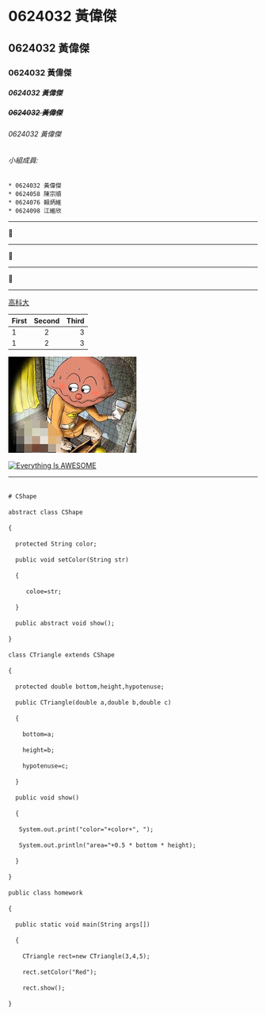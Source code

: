 # 0624032 黃偉傑

## 0624032 黃偉傑

### **0624032 黃偉傑**

#### *0624032 黃偉傑*

##### ~~0624032 黃偉傑~~

###### 0624032 黃偉傑

###### 小組成員:
```
* 0624032 黃偉傑
* 0624058 陳宗順
* 0624076 賴炳維
* 0624098 江維欣
```
***

:tongue:

***

:beers:

***

:hatched_chick:

***

[高科大](https://www.nkust.edu.tw/)

| First | Second | Third |
|:------|:------:|------:|
|1 | 2 | 3  |
|1 | 2 | 3  |

![curry.jpg](curry.jpg "pu")

[![Everything Is AWESOME](https://img.youtube.com/vi/StTqXEQ2l-Y/0.jpg)](https://www.youtube.com/watch?v=StTqXEQ2l-Y "Everything Is AWESOME")

***

```

# CShape

abstract class CShape

{

  protected String color;
  
  public void setColor(String str)
  
  {
  
     coloe=str;
     
  }
  
  public abstract void show();
  
}

class CTriangle extends CShape

{

  protected double bottom,height,hypotenuse;
  
  public CTriangle(double a,double b,double c)
  
  {
  
    bottom=a;
    
    height=b;
    
    hypotenuse=c;
    
  }
  
  public void show()
  
  {
  
   System.out.print("color="+color+", ");
   
   System.out.println("area="+0.5 * bottom * height);
   
  }
  
}  

public class homework

{

  public static void main(String args[])
  
  {
  
    CTriangle rect=new CTriangle(3,4,5);
    
    rect.setColor("Red");
    
    rect.show();
    
}    

```
